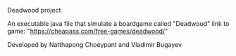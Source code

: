 Deadwood project

An executable java file that simulate a boardgame called "Deadwood"
link to game: "https://cheapass.com/free-games/deadwood/"

Developed by Natthapong Choeypant and Vladimir Bugayev
